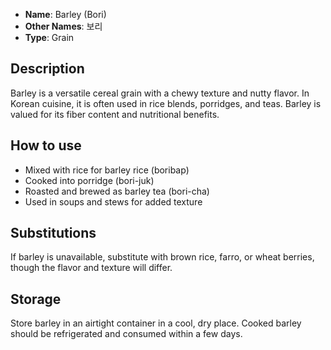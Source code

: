 - **Name**: Barley (Bori)
- **Other Names**: 보리
- **Type**: Grain

## Description

Barley is a versatile cereal grain with a chewy texture and nutty flavor. In Korean cuisine, it is often used in rice blends, porridges, and teas. Barley is valued for its fiber content and nutritional benefits.

## How to use

- Mixed with rice for barley rice (boribap)
- Cooked into porridge (bori-juk)
- Roasted and brewed as barley tea (bori-cha)
- Used in soups and stews for added texture

## Substitutions

If barley is unavailable, substitute with brown rice, farro, or wheat berries, though the flavor and texture will differ.

## Storage

Store barley in an airtight container in a cool, dry place. Cooked barley should be refrigerated and consumed within a few days. 